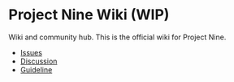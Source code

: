 # Project Nine Wiki (WIP)

<!-- 
The Project Nine Wiki is dedicated to Project Nine in-world entities, and NOT *about* project nine or per *meta-project-nine* - aka. those things "about" project nine are considered management sort of notes.
If something exists in our world (aka. on earth, and in-world), consider don't record it here in Wiki (record as Legends of NFC catalog instead) unless it's really siginificant.  

Specifically, those are the things that DO NOT go in this wiki:  

1. Descriptions of canonical novels, because those are (usually) NOT in-world entities.

On the other hand, we could have a seperate folder `Meta` which denote things not-in-world, thus making this wiki complete, and comprehensible about Project Nine.

For quick ideas that are not developed, use Legends of NFC: useful for names, relationships, foods, etc.

In the future this wiki is subject based, instead of physically (or geographically) based. And we are diminishing the role of categorization in favour of self-contained contents.
The only potentially programmable feature is tags. Otherwise this wiki is not programmed.
We don't need any images or videos - just text notes are good enough. All images should generally go to ~~either DigiKam or~~ Digital Assets (including P9 specific reference images).
-->

Wiki and community hub.
This is the official wiki for Project Nine.

* [Issues](https://github.com/Charles-Zhang-Project-Nine/ProjectNineWiki/issues)
* [Discussion](https://github.com/Charles-Zhang-Project-Nine/ProjectNineWiki/discussions)
* [Guideline](https://wiki.nine.totalimagine.com/assets/blog/posts/2024/01/15/Project-Nine-Wiki-Community-Guidelines.html)